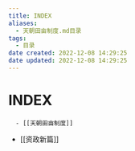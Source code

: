 ```yaml
---
title: INDEX
aliases:
  - 天朝田亩制度.md目录
tags:
  - 目录
date created: 2022-12-08 14:29:25
date updated: 2022-12-08 14:29:25
---
```


# INDEX

      - [[天朝田亩制度]]
- [[资政新篇]]
